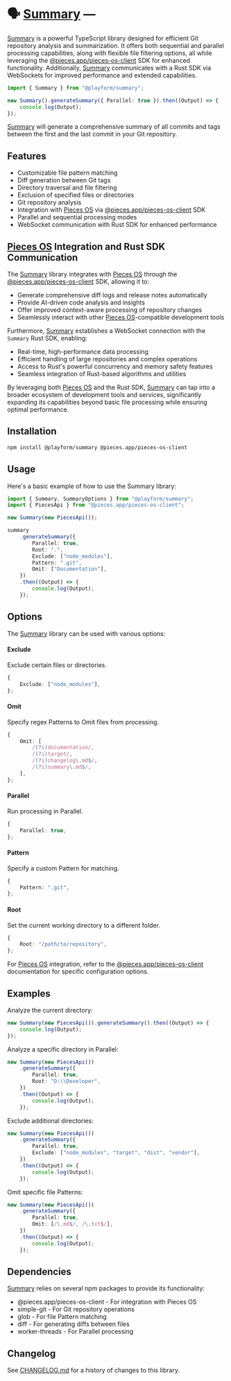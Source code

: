 # 🗣️ [Summary] —

[Summary] is a powerful TypeScript library designed for efficient Git repository
analysis and summarization. It offers both sequential and parallel processing
capabilities, along with flexible file filtering options, all while leveraging
the [@pieces.app/pieces-os-client] SDK for enhanced functionality. Additionally,
[Summary] communicates with a Rust SDK via WebSockets for improved performance
and extended capabilities.

[Summary]: https://www.npmjs.com/package/@playform/summary
[@pieces.app/pieces-os-client]:
	https://www.npmjs.com/package/@pieces.app/pieces-os-client

```typescript
import { Summary } from "@playform/summary";

new Summary().generateSummary({ Parallel: true }).then((Output) => {
	console.log(Output);
});
```

[Summary] will generate a comprehensive summary of all commits and tags between
the first and the last commit in your Git repository.

## Features

-   Customizable file pattern matching
-   Diff generation between Git tags
-   Directory traversal and file filtering
-   Exclusion of specified files or directories
-   Git repository analysis
-   Integration with [Pieces OS] via [@pieces.app/pieces-os-client] SDK
-   Parallel and sequential processing modes
-   WebSocket communication with Rust SDK for enhanced performance

## [Pieces OS] Integration and Rust SDK Communication

The [Summary] library integrates with [Pieces OS] through the [@pieces.app/pieces-os-client]
SDK, allowing it to:

-   Generate comprehensive diff logs and release notes automatically
-   Provide AI-driven code analysis and insights
-   Offer improved context-aware processing of repository changes
-   Seamlessly interact with other [Pieces OS]-compatible development tools

Furthermore, [Summary] establishes a WebSocket connection with the `Summary` Rust SDK,
enabling:

-   Real-time, high-performance data processing
-   Efficient handling of large repositories and complex operations
-   Access to Rust's powerful concurrency and memory safety features
-   Seamless integration of Rust-based algorithms and utilities

By leveraging both [Pieces OS] and the Rust SDK, [Summary] can tap into a broader
ecosystem of development tools and services, significantly expanding its capabilities
beyond basic file processing while ensuring optimal performance.

## Installation

```sh
npm install @playform/summary @pieces.app/pieces-os-client
```

## Usage

Here's a basic example of how to use the Summary library:

```typescript
import { Summary, SummaryOptions } from "@playform/summary";
import { PiecesApi } from "@pieces.app/pieces-os-client";

new Summary(new PiecesApi());

summary
	.generateSummary({
		Parallel: true,
		Root: ".",
		Exclude: ["node_modules"],
		Pattern: ".git",
		Omit: ["Documentation"],
	})
	.then((Output) => {
		console.log(Output);
	});
```

## Options

The [Summary] library can be used with various options:

#### Exclude

Exclude certain files or directories.

```typescript
{
	Exclude: ["node_modules"],
};
```

#### Omit

Specify regex Patterns to Omit files from processing.

```typescript
{
	Omit: [
		/(?i)documentation/,
		/(?i)target/,
		/(?i)changelog\.md$/,
		/(?i)summary\.md$/,
	],
};
```

#### Parallel

Run processing in Parallel.

```typescript
{
	Parallel: true,
};
```

#### Pattern

Specify a custom Pattern for matching.

```typescript
{
	Pattern: ".git",
};
```

#### Root

Set the current working directory to a different folder.

```typescript
{
	Root: "/path/to/repository",
};
```

For [Pieces OS] integration, refer to the [@pieces.app/pieces-os-client] documentation
for specific configuration options.

## Examples

Analyze the current directory:

```typescript
new Summary(new PiecesApi()).generateSummary().then((Output) => {
	console.log(Output);
});
```

Analyze a specific directory in Parallel:

```typescript
new Summary(new PiecesApi())
	.generateSummary({
		Parallel: true,
		Root: "D:\\Developer",
	})
	.then((Output) => {
		console.log(Output);
	});
```

Exclude additional directories:

```typescript
new Summary(new PiecesApi())
	.generateSummary({
		Parallel: true,
		Exclude: ["node_modules", "target", "dist", "vendor"],
	})
	.then((Output) => {
		console.log(Output);
	});
```

Omit specific file Patterns:

```typescript
new Summary(new PiecesApi())
	.generateSummary({
		Parallel: true,
		Omit: [/\.md$/, /\.txt$/],
	})
	.then((Output) => {
		console.log(Output);
	});
```

## Dependencies

[Summary] relies on several npm packages to provide its functionality:

-   @pieces.app/pieces-os-client - For integration with Pieces OS
-   simple-git - For Git repository operations
-   glob - For file Pattern matching
-   diff - For generating diffs between files
-   worker-threads - For Parallel processing

## Changelog

See [CHANGELOG.md](CHANGELOG.md) for a history of changes to this library.

[Summary]: https://www.npmjs.com/package/@playform/summary
[Pieces OS]: https://pieces.app
[@pieces.app/pieces-os-client]:
	https://www.npmjs.com/package/@pieces.app/pieces-os-client
